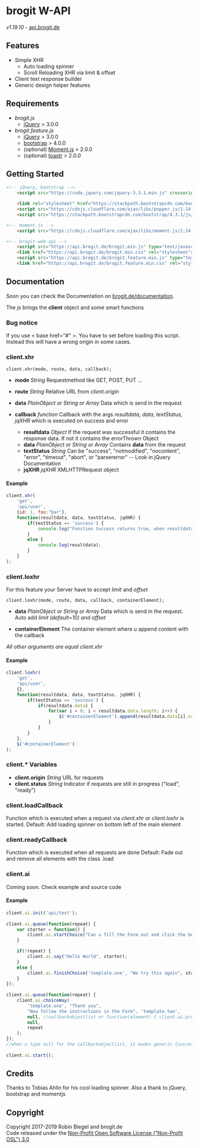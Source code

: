 # brogit W-API
*v1.19.10* - [api.brogit.de](https://api.brogit.de/)


## Features
* Simple XHR
	* Auto loading spinner
	* Scroll Reloading XHR via limit & offset
* Client text response builder
* Generic design helper features

## Requirements
* _brogit.js_
	* [jQuery](https://github.com/jquery/jquery) > 3.0.0
* _brogit.feature.js_
	* [jQuery](https://github.com/jquery/jquery) > 3.0.0
	* [bootstrap](https://github.com/twbs/bootstrap) > 4.0.0
	* (optional) [Moment.js](https://github.com/moment/moment/) > 2.0.0
	* (optional) [toastr](https://github.com/CodeSeven/toastr) > 2.0.0
	
## Getting Started
~~~html
<!-- jQuery, bootstrap -->
	<script src="https://code.jquery.com/jquery-3.3.1.min.js" crossorigin="anonymous"></script>

	<link rel="stylesheet" href="https://stackpath.bootstrapcdn.com/bootstrap/4.3.1/css/bootstrap.min.css" integrity="sha384-ggOyR0iXCbMQv3Xipma34MD+dH/1fQ784/j6cY/iJTQUOhcWr7x9JvoRxT2MZw1T" crossorigin="anonymous">
	<script src="https://cdnjs.cloudflare.com/ajax/libs/popper.js/1.14.7/umd/popper.min.js" integrity="sha384-UO2eT0CpHqdSJQ6hJty5KVphtPhzWj9WO1clHTMGa3JDZwrnQq4sF86dIHNDz0W1" crossorigin="anonymous"></script>
	<script src="https://stackpath.bootstrapcdn.com/bootstrap/4.3.1/js/bootstrap.min.js" integrity="sha384-JjSmVgyd0p3pXB1rRibZUAYoIIy6OrQ6VrjIEaFf/nJGzIxFDsf4x0xIM+B07jRM" crossorigin="anonymous"></script>

<!-- moment.js -->
	<script src="https://cdnjs.cloudflare.com/ajax/libs/moment.js/2.24.0/moment-with-locales.min.js"></script>

<!-- brogit-web-api -->
	<script src="https://api.brogit.de/brogit.min.js" type="text/javascript"></script>
	<link href="https://api.brogit.de/brogit.min.css" rel="stylesheet">
	<script src="https://api.brogit.de/brogit.feature.min.js" type="text/javascript"></script>
	<link href="https://api.brogit.de/brogit.feature.min.css" rel="stylesheet">
~~~


## Documentation

Soon you can check the Documentation on [brogit.de/documentation](https://brogit.de/documentation).
  
The *js* brings the **client** object and some smart functions

### Bug notice
If you use < base href="#" >. You have to set before loading this script. Instead this will have a wrong origin in some cases.

### client.xhr
`client.xhr(mode, route, data, callback);`  

* __mode__ _String_ Requestmethod like GET, POST, PUT ...

* __route__ _String_ Relative URL from _client.origin_

* __data__ _PlainObject or String or Array_ Data which is send in the request

* __callback__ _function_ Callback with the args _resultdata, data, textStatus, jqXHR_ which is executed on success and error

	* __resultdata__ _Object_ If the request was successful it contains the response data. If not it contains the errorThrown Object
	* __data__ _PlainObject or String or Array_ Contains __data__ from the request
	* __textStatus__ _String_ Can be "success", "notmodified", "nocontent", "error", "timeout", "abort", or "parsererror" -- Look in jQuery Documentation
	* __jqXHR__ _jqXHR_ XMLHTTPRequest object

#### Example
~~~javascript
client.xhr(
	'get',
	'api/user',
	{id: 1, foo:"bar"},
	function(resultdata, data, textStatus, jqXHR) {
		if(textStatus == 'success') {
			console.log("Function Success returns true, when resultdata.status == 200");
		}
		else {
			console.log(resultdata);
		}
	}
);
~~~

### client.loxhr

For this feature your Server have to accept _limit_ and _offset_

`client.loxhr(mode, route, data, callback, containerElement);`

* __data__ _PlainObject or String or Array_ Data which is send in the request. Auto add _limit (default=10) and offset_

* __containerElement__ The container element where u append content with the callback

_All other arguments are equal client.xhr_

#### Example
~~~javascript
client.loxhr(
	'get',
	'api/user',
	{},
	function(resultdata, data, textStatus, jqXHR) {
		if(textStatus == 'success') {
			if(resultdata.data) {
				for(var i = 0; i < resultdata.data.length; i++) {
					$('#containerElement').append(resultdata.data[i].name);
				}
			}
		}
	},
	$('#containerElement')
);
~~~

### client.* Variables

* __client.origin__ _String_ URL for requests
* __client.status__ _String_ Indicator if requests are still in progress ("load", "ready")

### client.loadCallback

Function which is executed when a request via _client.xhr_ or _client.loxhr_ is started.
Default: Add loading spinner on bottom left of the main element

### client.readyCallback

Function which is executed when all requests are done
Default: Fade out and remove all elements with the class .load

### client.ai

Coming soon. Check example and source code

#### Example

~~~javascript
client.ai.init('api/test');
	
client.ai.queue(function(repeat) {
	var starter = function() {
		client.ai.startChoice("Can u fill the Form out and click the button for me?", 'template.one');
	}

	if(!repeat) {
		client.ai.say("Hello World", starter);
	}
	else {
        client.ai.finishChoice('template.one', "We try this again", starter);
	}
});
	
client.ai.queue(function(repeat) {
	client.ai.choiceWay(
		'template.one', "Thank you",
		"Now follow the instructions in the Form", 'template.two',
		null, //callbackobjectlist or function(element) { client.ai.proceed(...) }
		null,
		repeat
	);
});
//when u type null for the callbackobjectlist, it mades generic {success: function(me) { me.next(); }, failed: function(me) { me.repeat(); }}
	
client.ai.start();
~~~


## Credits
Thanks to Tobias Ahlin for his cool loading spinner.
Also a thank to jQuery, bootstrap and momentjs

## Copyright
Copyright 2017-2019 Robin Biegel and brogit.de  
Code released under the [Non-Profit Open Software License ("Non-Profit OSL") 3.0](https://opensource.org/licenses/NPOSL-3.0)